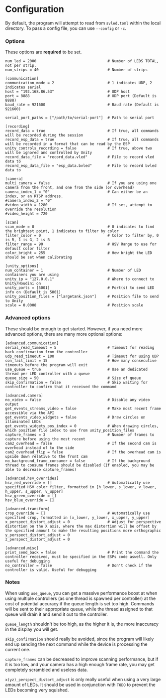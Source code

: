 # Configuration

By default, the  program will attempt to read from `svled.toml` within the local directory. To pass a config file, you can use `--config` or `-c`.

### Options

These options are **required** to be set.

```
num_led = 2000                                # Number of LEDS TOTAL, not per strip.
num_strips = 40                               # Number of strips

[communication]
communication_mode = 2                        # 1 indicates UDP, 2 indicates serial
host = "192.168.86.53"                        # UDP host
port = 8888                                   # UDP port (Default is 8888)
baud_rate = 921600                            # Baud rate (Default is 921600)

serial_port_paths = ["/path/to/serial-port"]  # Path to serial port

[recording]
record_data = true                            # If true, all commands will be recorded during the session
record_esp_data = true                        # If true, all commands will be recorded in a format that can be read by the ESP
unity_controls_recording = false              # If true, above two will be ignored and controlled by Unity
record_data_file = "record_data.vled"         # File to record vled data to
record_esp_data_file = "esp_data.bvled"       # File to record bvled data to

[camera]
multi_camera = false                          # If you are using one camera from the front, and one from the side (or overhead)
camera_index_1 = "0"                          # Can either be an index, or an RTSP address.
#camera_index_2 = "0"
#video_width = 1280                           # If set, attempt to override the resolution
#video_height = 720

[scan]
scan_mode = 0                                 # 0 indicates to find the brightest point, 1 indicates to filter by color
filter_color = 0                              # Color to filter by, 0 is R, 1 is G, 2 is B
filter_range = 90                             # HSV Range to use for default color filter
color_bright = 255                            # How bright the LED should be set when calibrating

[unity_options]
num_container = 1                             # Number of LED containers you are using
unity_ip = "127.0.0.1"                        # Where to connect to Unity/Houdini on
unity_ports = [5001]                          # Port(s) to send LED info on (Default is 5001)
unity_position_files = ["largetank.json"]     # Position file to send to Unity
scale = 0.0008                                # Position scale
```
### Advanced options

These should be enough to get started. However, if you need more advanced options, there are many more optional options:
```
[advanced.communication]
serial_read_timeout = 5                       # Timeout for reading back confirmation from the controller         
udp_read_timeout = 100                        # Timeout for using UDP
con_fail_limit = 15                           # How many consecutive timeouts before the program will exit
use_queue = true                              # Use an dedicated thread per LED controller with a queue
queue_size = 50                               # Size of queue
skip_confirmation = false                     # Skip waiting for controller to confirm that it received the command

[advanced.camera]
no_video = false                              # Disable any video output
get_events_streams_video = false              # Make most recent frame accessible via the API
get_events_video_widgets = false              # Draw circles on illuminated LEDs
get_events_widgets_pos_index = 0              # When drawing circles, which position file index to use from unity_position_files
capture_frames = 3                            # Number of frames to capture before using the most recent
cam2_overhead = false                         # If the second cam is overhead instead of to the side          
cam2_overhead_flip = false                    # If the overhead cam is upside down relative to the front cam
no_background_frame_consumer = false          # If the background thread to consume frames should be disabled (If enabled, you may be able to decrease capture_frames)

[advanced.hsv_overrides]
hsv_red_override = []                         # Automatically use specified HSV color filter, formatted in [h_lower, s_lower, v_lower, h_upper, s_upper, v_upper]
hsv_green_override = []
hsv_blue_override = []

[advanced.transform]
crop_override = []                            # Automatically use specified crop, formatted in [x_lower, y_lower, x_upper, y_upper]
x_perspect_distort_adjust = 0                 # Adjust for perspective distortion on the X axis, where the max distortion will be offset by the specified amount to make the resulting positions more orthographic
y_perspect_distort_adjust = 0
z_perspect_distort_adjust = 0

[advanced.misc]
print_send_back = false                       # Print the command the controller received, must be specified in the ESPs code aswell. Only useful for debugging
no_controller = false                         # Don't check if the controller is valid. Useful for debugging
```

### Notes

When using `use_queue`, you can get a massive performance boost at when using multiple controllers (as one thread is spawned per controller) at the cost of potential accuracy if the queue length is set too high. Commands will be sent to their appropriate queue, while the thread assigned to that queue will drain it and send it out to the controller.

`queue_length` shouldn't be too high, as the higher it is, the more inaccuracy in the display you will get.

`skip_confirmation` should really be avoided, since the program will likely end up sending the next command while the device is processing the current one.

`capture_frames` can be decreased to improve scanning performance, but if it is too low, and your camera has a high enough frame rate, you may get completely scrambled and useless data.

`x(yz)_perspect_distort_adjust` is only really useful when using a very large amount of LEDs. It should be used in conjunction with `TODO` to prevent the LEDs becoming very squished.